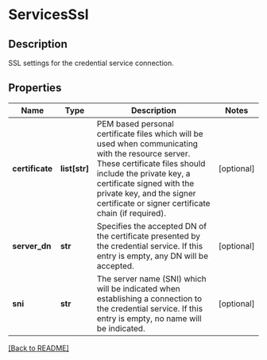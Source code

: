 # ServicesSsl

## Description

SSL settings for the credential service connection.


## Properties

Name | Type | Description | Notes
------------ | ------------- | ------------- | -------------
**certificate** | **list[str]** | PEM based personal certificate files which will be used when communicating with the resource server.  These certificate  files should include the private key, a certificate signed  with the private key, and the signer certificate or signer  certificate chain (if required).  | [optional] 
**server\_dn** | **str** | Specifies the accepted DN of the certificate presented by the  credential service. If this entry is empty, any DN will be  accepted.  | [optional] 
**sni** | **str** | The server name (SNI) which will be indicated when  establishing a connection to the credential service. If this  entry is empty, no name will be indicated.  | [optional] 

[[Back to README]](../README.md)



